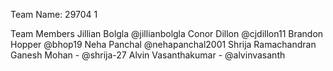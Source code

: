 Team Name: 29704 1

Team Members
Jillian Bolgla @jillianbolgla
Conor Dillon @cjdillon11
Brandon Hopper @bhop19
Neha Panchal @nehapanchal2001
Shrija Ramachandran Ganesh Mohan - @shrija-27
Alvin Vasanthakumar - @alvinvasanth
